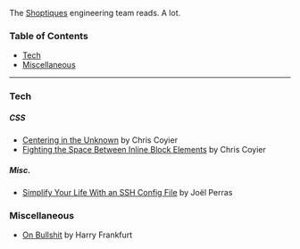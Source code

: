 The [Shoptiques](http://shoptiques.com/) engineering team reads. A lot.

### Table of Contents

  - [Tech](#tech)
  - [Miscellaneous](#miscellaneous)

---

### Tech

##### CSS
- [Centering in the Unknown](https://css-tricks.com/centering-in-the-unknown/) by Chris Coyier
- [Fighting the Space Between Inline Block Elements](https://css-tricks.com/fighting-the-space-between-inline-block-elements/) by Chris Coyier

##### Misc.
- [Simplify Your Life With an SSH Config File](http://nerderati.com/2011/03/17/simplify-your-life-with-an-ssh-config-file/) by Joël Perras

### Miscellaneous

- [On Bullshit](http://www.csudh.edu/ccauthen/576f12/frankfurt__harry_-_on_bullshit.pdf) by Harry Frankfurt
